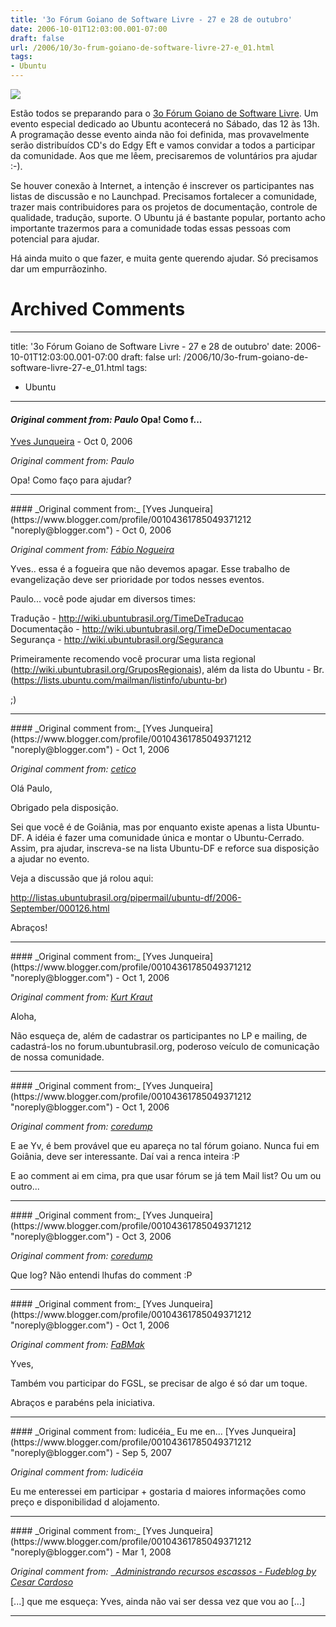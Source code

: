```yaml
---
title: '3o Fórum Goiano de Software Livre - 27 e 28 de outubro'
date: 2006-10-01T12:03:00.001-07:00
draft: false
url: /2006/10/3o-frum-goiano-de-software-livre-27-e_01.html
tags: 
- Ubuntu
---
```


[![](http://fgsl.aslgo.org.br/fgsl3/images/banners/banner_fgsl3.gif)](http://fgsl.aslgo.org.br "III FGSL")  
  
Estão todos se preparando para o [3o Fórum Goiano de Software Livre](http://fgsl.aslgo.org.br/). Um evento especial dedicado ao Ubuntu acontecerá no Sábado, das 12 às 13h. A programação desse evento ainda não foi definida, mas provavelmente serão distribuídos CD's do Edgy Eft e vamos convidar a todos a participar da comunidade. Aos que me lêem, precisaremos de voluntários pra ajudar :-).  
  
Se houver conexão à Internet, a intenção é inscrever os participantes nas listas de discussão e no Launchpad. Precisamos fortalecer a comunidade, trazer mais contribuidores para os projetos de documentação, controle de qualidade, tradução, suporte. O Ubuntu já é bastante popular, portanto acho importante trazermos para a comunidade todas essas pessoas com potencial para ajudar.  
  
Há ainda muito o que fazer, e muita gente querendo ajudar. Só precisamos dar um empurrãozinho.
# Archived Comments
---
title: '3o Fórum Goiano de Software Livre - 27 e 28 de outubro'
date: 2006-10-01T12:03:00.001-07:00
draft: false
url: /2006/10/3o-frum-goiano-de-software-livre-27-e_01.html
tags: 
- Ubuntu
---

#### _Original comment from: Paulo_ Opa! Como f...
[Yves Junqueira](https://www.blogger.com/profile/00104361785049371212 "noreply@blogger.com") - <time datetime="2006-10-01T14:54:00.000-07:00">Oct 0, 2006</time>

_Original comment from: Paulo_  
  
Opa! Como faço para ajudar?
<hr />
#### _Original comment from:_
[Yves Junqueira](https://www.blogger.com/profile/00104361785049371212 "noreply@blogger.com") - <time datetime="2006-10-01T15:38:00.000-07:00">Oct 0, 2006</time>

_Original comment from: [Fábio Nogueira](http://barraroumi.wordpress.com)_  
  
Yves.. essa é a fogueira que não devemos apagar. Esse trabalho de evangelização deve ser prioridade por todos nesses eventos.  
  
Paulo... você pode ajudar em diversos times:  
  
Tradução - http://wiki.ubuntubrasil.org/TimeDeTraducao  
Documentação - http://wiki.ubuntubrasil.org/TimeDeDocumentacao  
Segurança - http://wiki.ubuntubrasil.org/Seguranca  
  
Primeiramente recomendo você procurar uma lista regional (http://wiki.ubuntubrasil.org/GruposRegionais), além da lista do Ubuntu - Br. (https://lists.ubuntu.com/mailman/listinfo/ubuntu-br)  
  
;)
<hr />
#### _Original comment from:_
[Yves Junqueira](https://www.blogger.com/profile/00104361785049371212 "noreply@blogger.com") - <time datetime="2006-10-01T18:00:00.000-07:00">Oct 1, 2006</time>

_Original comment from: [cetico](javascript:void(0);)_  
  
Olá Paulo,  
  
Obrigado pela disposição.  
  
Sei que você é de Goiânia, mas por enquanto existe apenas a lista Ubuntu-DF. A idéia é fazer uma comunidade única e montar o Ubuntu-Cerrado. Assim, pra ajudar, inscreva-se na lista Ubuntu-DF e reforce sua disposição a ajudar no evento.  
  
Veja a discussão que já rolou aqui:  
  
http://listas.ubuntubrasil.org/pipermail/ubuntu-df/2006-September/000126.html  
  
Abraços!
<hr />
#### _Original comment from:_
[Yves Junqueira](https://www.blogger.com/profile/00104361785049371212 "noreply@blogger.com") - <time datetime="2006-10-01T21:18:00.000-07:00">Oct 1, 2006</time>

_Original comment from: [Kurt Kraut](http://planeta.ubuntubrasil.org/author/5)_  
  
Aloha,  
  
  
Não esqueça de, além de cadastrar os participantes no LP e mailing, de cadastrá-los no forum.ubuntubrasil.org, poderoso veículo de comunicação de nossa comunidade.
<hr />
#### _Original comment from:_
[Yves Junqueira](https://www.blogger.com/profile/00104361785049371212 "noreply@blogger.com") - <time datetime="2006-10-02T04:02:00.000-07:00">Oct 1, 2006</time>

_Original comment from: [coredump](http://core.eti.br)_  
  
E ae Yv, é bem provável que eu apareça no tal fórum goiano. Nunca fui em Goiânia, deve ser interessante. Daí vai a renca inteira :P  
  
E ao comment ai em cima, pra que usar fórum se já tem Mail list? Ou um ou outro...
<hr />
#### _Original comment from:_
[Yves Junqueira](https://www.blogger.com/profile/00104361785049371212 "noreply@blogger.com") - <time datetime="2006-10-03T20:08:00.000-07:00">Oct 3, 2006</time>

_Original comment from: [coredump](http://core.eti.br)_  
  
Que log? Não entendi lhufas do comment :P
<hr />
#### _Original comment from:_
[Yves Junqueira](https://www.blogger.com/profile/00104361785049371212 "noreply@blogger.com") - <time datetime="2006-10-16T10:18:00.000-07:00">Oct 1, 2006</time>

_Original comment from: [FaBMak](http://www.fabricio.eti.br)_  
  
Yves,  
  
Também vou participar do FGSL, se precisar de algo é só dar um toque.  
  
Abraços e parabéns pela iniciativa.
<hr />
#### _Original comment from: ludicéia_ Eu me en...
[Yves Junqueira](https://www.blogger.com/profile/00104361785049371212 "noreply@blogger.com") - <time datetime="2007-09-14T13:09:00.000-07:00">Sep 5, 2007</time>

_Original comment from: ludicéia_  
  
Eu me enteressei em participar + gostaria d maiores informações como preço e disponibilidad d alojamento.
<hr />
#### _Original comment from:_
[Yves Junqueira](https://www.blogger.com/profile/00104361785049371212 "noreply@blogger.com") - <time datetime="2008-03-30T16:29:00.000-07:00">Mar 1, 2008</time>

_Original comment from: [  Administrando recursos escassos - Fudeblog by Cesar Cardoso](http://zyakannazio.eti.br/fudeblog/2006/10/03/administrando-recursos-escassos/)_  
  
\[...\] que me esqueça: Yves, ainda não vai ser dessa vez que vou ao \[...\]
<hr />
